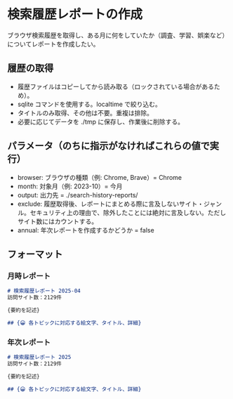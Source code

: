 # 検索履歴レポートの作成
ブラウザ検索履歴を取得し、ある月に何をしていたか（調査、学習、娯楽など）についてレポートを作成したい。

## 履歴の取得
- 履歴ファイルはコピーしてから読み取る（ロックされている場合があるため）。
- sqlite コマンドを使用する。localtime で絞り込む。
- タイトルのみ取得、その他は不要。重複は排除。
- 必要に応じてデータを ./tmp に保存し、作業後に削除する。

## パラメータ（のちに指示がなければこれらの値で実行）
- browser: ブラウザの種類（例: Chrome, Brave）= Chrome
- month: 対象月（例: 2023-10）= 今月
- output: 出力先 = ./search-history-reports/
- exclude: 履歴取得後、レポートにまとめる際に言及しないサイト・ジャンル。セキュリティ上の理由で、除外したことには絶対に言及しない。ただしサイト数にはカウントする。
- annual: 年次レポートを作成するかどうか = false

## フォーマット
### 月時レポート
```md 2025-04.md
# 検索履歴レポート 2025-04
訪問サイト数：2129件

{要約を記述}

## {😀 各トピックに対応する絵文字、タイトル、詳細}
```

### 年次レポート
```md 2025.md
# 検索履歴レポート 2025
訪問サイト数：2129件

{要約を記述}

## {😀 各トピックに対応する絵文字、タイトル、詳細}
```
